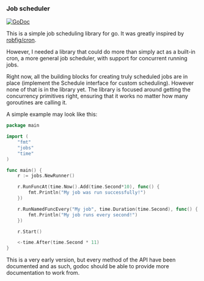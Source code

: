 ### Job scheduler ###
[![GoDoc](http://godoc.org/github.com/kastermester/jobs?status.png)](http://godoc.org/github.com/kastermester/jobs)

This is a simple job scheduling library for go. It was greatly inspired by [robfig/cron](https://github.com/robfig/cron).

However, I needed a library that could do more than simply act as a built-in cron, a more general job scheduler, with support for concurrent running jobs.

Right now, all the building blocks for creating truly scheduled jobs are in place (implement the Schedule interface for custom scheduling). However none of that is in the library yet. The library is focused around getting the concurrency primitives right, ensuring that it works no matter how many goroutines are calling it.

A simple example may look like this:

```go
package main

import (
	"fmt"
	"jobs"
	"time"
)

func main() {
	r := jobs.NewRunner()

	r.RunFuncAt(time.Now().Add(time.Second*10), func() {
		fmt.Println("My job was run successfully!")
	})

	r.RunNamedFuncEvery("My job", time.Duration(time.Second), func() {
		fmt.Println("My job runs every second!")
	})

	r.Start()

	<-time.After(time.Second * 11)
}
```

This is a very early version, but every method of the API have been documented and as such, godoc should be able to provide more documentation to work from.
